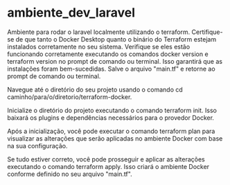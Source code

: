# ambiente_dev_laravel
Ambiente para rodar o laravel localmente utilizando o terraform.
Certifique-se de que tanto o Docker Desktop quanto o binário do Terraform estejam instalados corretamente no seu sistema. 
Verifique se eles estão funcionando corretamente executando os comandos docker version e terraform version no prompt de comando ou terminal. Isso garantirá que as instalações foram bem-sucedidas.
Salve o arquivo "main.tf" e retorne ao prompt de comando ou terminal.

Navegue até o diretório do seu projeto usando o comando cd caminho/para/o/diretorio/terraform-docker.

Inicialize o diretório do projeto executando o comando terraform init. Isso baixará os plugins e dependências necessários para o provedor Docker.

Após a inicialização, você pode executar o comando terraform plan para visualizar as alterações que serão aplicadas no ambiente Docker com base na sua configuração.

Se tudo estiver correto, você pode prosseguir e aplicar as alterações executando o comando terraform apply. Isso criará o ambiente Docker conforme definido no seu arquivo "main.tf".
